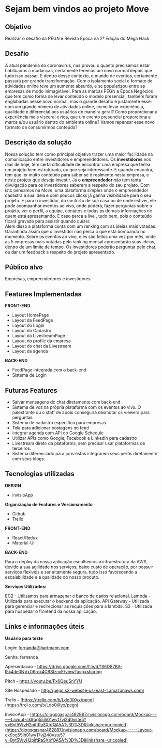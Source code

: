# Sejam bem vindos ao projeto Move

## Objetivo
Realizar o desafio da PEGN e Revista Época na 2ª Edição do Mega Hack

## Desafio
A atual pandemia do coronavírus, nos provou o quanto precisamos estar habituados a mudanças, certamente teremos um novo normal depois que tudo isso passar. E dentro desse contexto, o mundo de eventos, certamente passará por grande transformação. Com o isolamento social o formato de atividades online teve um aumento absurdo, e se popularizou entre as empresas de modo inimaginável.
Para as marcas PEGN e Época Negócios que tem como forma de levar conteúdo o modelo presencial, também foram englobadas nesse novo normal, mas o grande desafio é justamente esse: com um grande número de atividades online, como levar experiência, qualidade e diferencial aos usuários de maneira geral?
Como proporcionar a experiência mais visceral e rica, que um evento presencial proporciona a marca e/ou usuário dentro do ambiente online?
Vamos repensar esse novo formato de consumirmos conteúdo?

## Descrição da solução
Nossa solução tem como principal objetivo trazer uma maior facilidade na comunicação entre investidores e empreendedores. 
Os **investidores** nos dias de hoje, tem certa dificuldade de encontrar uma empresa que tenha um projeto bem estruturado, ou que seja interessante. E quando encontra, tem que ler muito conteúdo para saber se é realmente nesta empresa, e neste projeto que deseja investir. 
Já o **empreendedor** não tem tanta divulgação para os investidores saberem a respeito do seu projeto.
Com isto pensamos na Move, uma plataforma simples onde o empreendedor cadastra a sua ideia e com poucos clicks já ganha visibilidade para o seu projeto.
E para o investidor, do conforto de sua casa ou de onde estiver, ele pode acompanhar eventos ao vivo, onde poderá, fazer perguntas sobre o projeto, ver o perfil, a equipe, contatos e todas as demais informações de quem está apresentando. E caso perca a live , tudo bem, pois o conteúdo ficará gravado para assistir quando quiser.  
Alem disso a plataforma conta com um ranking com as ideias mais votadas. Garantindo assim que o investidor não perca o que está bombando no momento.
Sobre os eventos ao vivo, eles são feitos uma vez por mês, onde as 5 empresas mais votadas pelo ranking mensal apresentarão suas ideias, dentro de um limite de tempo. Os investidores poderão perguntar pelo chat, ou dar um feedback a respeito do projeto apresentado.

## Público alvo
Empresas, empreendedores e investidores

## Features Implementadas

**FRONT-END**
 - Layout HomePage
 - Layout da FeedPage
 - Layout do Login
 - Layout do Cadastro
 - Layout da LivestreamPage
 - Layout do profile da empresa
 - Layout do chat da Livestream
 - Layout da agenda

**BACK-END** 
 - FeedPage integrada com o back-end
 - Sistema de Login

## Futuras Features

 - Salvar mensagens do chat diretamente com back-end
 - Sistema de voz na própria plataforma com os eventos ao vivo. O palestrante ou o staff de apoio conseguirá desmutar os viewers para perguntas.
 - Sistema de cadastro específico para empresas
 - Tela para adicionar postagens no feed
 - Integrar agenda com API do Google Schedule
 - Utilizar APIs como Google, Facebook e LinkedIn para cadastro
 - Livestream direto da plataforma, sem precisar usar plataformas de terceiros.
 - Sistema diferenciado para jornalistas integrarem seus perfis diretamente com seus blogs.

## Tecnologias utilizadas
**DESIGN**

 - InvisioApp

**Organização de Features e Versionamento**

 - Github
 - Trello

**FRONT-END**

 - React/Redux
 - Material-UI

**BACK-END**

Para o deploy da nossa aplicação escolhemos a infraestrutura da AWS, devido a sua agilidade nos serviços, baixo custo de operação, por possuir serviços flexiveis e ser altamente segura. tudo isso favorecendo a escalabilidade e a qualidade do nosso produto.

**Serviços Utilizados:**

EC2 - Utilizamos para armazenar o banco de dados relacional.
Lambda - Utilizada para executar o backend da aplicação.
API Gateway - Utilizada para gerenciar e redirecionar as requisições para a lambda.
S3 - Utilizada para hospedar o frontend da nossa aplicação.

## Links e informações úteis

**Usuário para teste**

Login: fernanda@hartmann.com

Senha: fernanda

Apresentacao - https://drive.google.com/file/d/1S6D87BA-l5k4de0NVxO6rok4O8SlzncF/view?usp=sharing

Pitch - https://youtu.be/Fx6QeuSnYYU

Site Hospedado - http://pegn.s3-website-us-east-1.amazonaws.com/

Trello - [https://trello.com/b/Ldo0iXyx/pegn](https://trello.com/b/Ldo0iXyx/pegn)

InvisioApp - [https://diogogaspar462897.invisionapp.com/board/Mockup------Layout-ck9og55lh01wy17vj240vste5?v=Byt5WyH2piftRaSXbfQA5A%3D%3D&linkshare=urlcopied](https://diogogaspar462897.invisionapp.com/board/Mockup------Layout-ck9og55lh01wy17vj240vste5?v=Byt5WyH2piftRaSXbfQA5A%3D%3D&linkshare=urlcopied)
